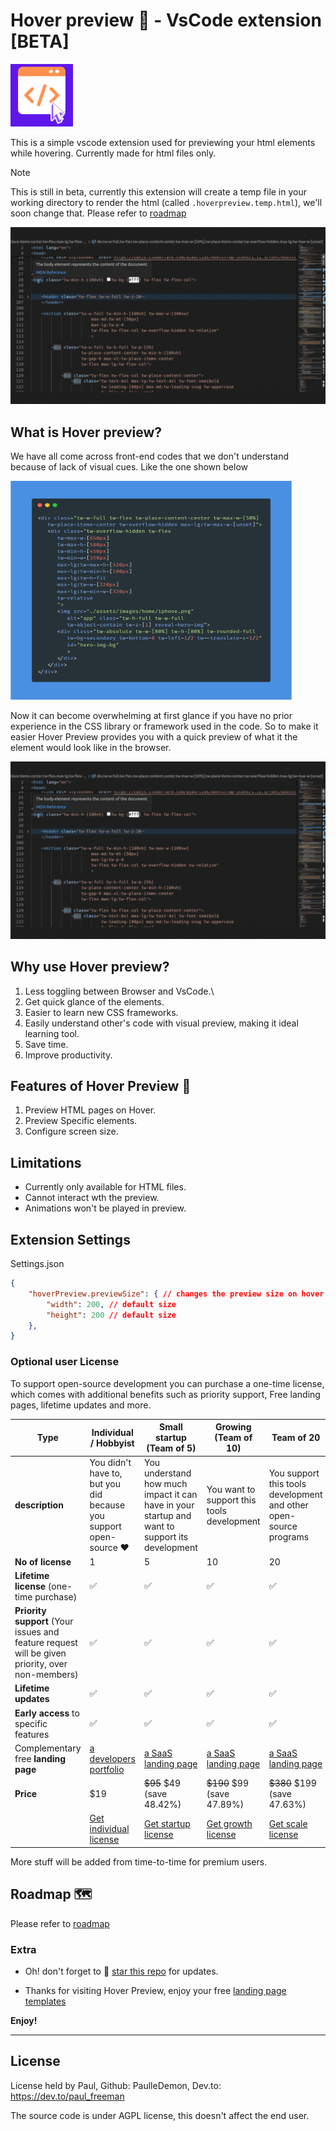 # Hover preview 🚀 - VsCode extension [BETA] 

<p>
    <img src="https://raw.githubusercontent.com/PaulleDemon/Hover-Preview/main/icons/hover-preview.png" width="100" height="100" alt="preview">
</p>

This is a simple vscode extension used for previewing your html elements while hovering.
Currently made for html files only.

>[!NOTE]
This is still in beta, currently this extension will create a temp file in your working directory to render the html (called `.hoverpreview.temp.html`), we'll soon change that. Please refer to [roadmap](roadmap.md)

![preview](https://raw.githubusercontent.com/PaulleDemon/Hover-Preview/main/documentation/images/preview.gif)

## What is Hover preview?

We have all come across front-end codes that we don't understand because of lack of visual cues. Like the
one shown below

<p>
    <img src="https://raw.githubusercontent.com/PaulleDemon/Hover-Preview/main/documentation/images/tailwind-code.png" width="450" height="350" alt="preview">
</p>


Now it can become overwhelming at first glance if you have no prior experience in the CSS library or framework used in the code. So to make it easier Hover Preview provides you with a quick preview of what it the element would look like in the browser.

![preview](https://raw.githubusercontent.com/PaulleDemon/Hover-Preview/main/documentation/images/preview.gif)

## Why use Hover preview?
1. Less toggling between Browser and VsCode.\
2. Get quick glance of the elements.
3. Easier to learn new CSS frameworks.
4. Easily understand other's code with visual preview, making it ideal learning tool.
5. Save time.
6. Improve productivity.

## Features of Hover Preview 🌟
1. Preview HTML pages on Hover.
2. Preview Specific elements.
3. Configure screen size.

## Limitations
* Currently only available for HTML files.
* Cannot interact wth the preview.
* Animations won't be played in preview.

## Extension Settings

Settings.json
```json
{
    "hoverPreview.previewSize": { // changes the preview size on hover tooltip
        "width": 200, // default size
        "height": 200 // default size
    },
}

```

### Optional user License

To support open-source development you can purchase a one-time license, which comes with additional 
benefits such as priority support, Free landing pages, lifetime updates and more.

| Type                                                                                              | Individual / Hobbyist                                              | Small startup (Team of 5)                                                                       | Growing (Team of 10)                                     | Team of 20                                                         |
|---------------------------------------------------------------------------------------------------|--------------------------------------------------------------------|-------------------------------------------------------------------------------------------------|----------------------------------------------------------|--------------------------------------------------------------------|
| **description**                                                                                   | You didn't have to, but you did because you  support open-source ❤️ | You understand how much impact it can have in  your startup and want to support its development | You want to support this tools development               | You support this tools development and  other open-source programs |
| **No of license**                                                                                 | 1                                                                  | 5                                                                                               | 10                                                       | 20                                                                 |
| **Lifetime license** (one-time  purchase)                                                         | ✅                                                                  | ✅                                                                                               | ✅                                                        | ✅                                                                  |
| **Priority support** (Your issues and  feature request will be given  priority, over non-members) | ✅                                                                  | ✅                                                                                               | ✅                                                        | ✅                                                                  |
| **Lifetime updates**                                                                              | ✅                                                                  | ✅                                                                                               | ✅                                                        | ✅                                                                  |
| **Early access** to specific features                                                             | ✅                                                                  | ✅                                                                                               | ✅                                                        | ✅                                                                  |
| Complementary free **landing page**                                                               | [a developers portfolio](https://jamie-dev-portfolio.netlify.app/) | [a SaaS landing page](https://ai-code.netlify.app/)                                             | [a SaaS landing page](https://ai-code.netlify.app/)      | [a SaaS landing page](https://ai-code.netlify.app/)                |
| **Price**                                                                                         | $19                                                                | ~~$95~~ $49 (save 48.42%)                                                                       | ~~$190~~ $99 (save 47.89%)                               | ~~$380~~ $199 (save 47.63%)                                        |
|                                                                                                   | [Get individual license](https://foxcraft.gumroad.com/l/hover-preview)           | [Get startup license](https://foxcraft.gumroad.com/l/hover-preview)                          | [Get growth license](https://foxcraft.gumroad.com/l/hover-preview) | [Get scale license](https://foxcraft.gumroad.com/l/hover-preview)           |

More stuff will be added from time-to-time for premium users.

## Roadmap 🗺️

Please refer to [roadmap](roadmap.md) 


### Extra

* Oh! don't forget to 🌟 [star this repo](https://github.com/PaulleDemon/Hover-Preview) for updates.

* Thanks for visiting Hover Preview, enjoy your free [landing page templates](https://github.com/PaulleDemon/landing-pages)


**Enjoy!**

---

## License
License held by Paul, Github: PaulleDemon, Dev.to: https://dev.to/paul_freeman

The source code is under AGPL license, this doesn't affect the end user. 

